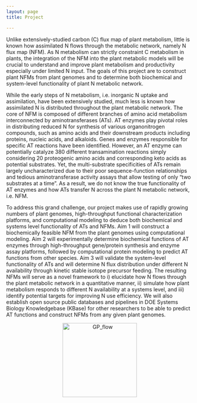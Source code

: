 ```yaml
---
layout: page
title: Project

---
```


Unlike extensively-studied carbon (C) flux map of plant metabolism, little is known how assimilated N flows through the metabolic network, namely N flux map (NFM). As N metabolism can strictly constraint C metabolism in plants, the integration of the NFM into the plant metabolic models will be crucial to understand and improve plant metabolism and productivity especially under limited N input. The goals of this project are to construct plant NFMs from plant genomes and to determine both biochemical and system-level functionality of plant N metabolic network.

While the early steps of N metabolism, i.e. inorganic N uptake and assimilation, have been extensively studied, much less is known how assimilated N is distributed throughout the plant metabolic network. The core of NFM is composed of different branches of amino acid metabolism interconnected by aminotransferases (ATs). AT enzymes play pivotal roles in distributing reduced N for synthesis of various organonitrogen compounds, such as amino acids and their downstream products including proteins, nucleic acids, and alkaloids. Genes and enzymes responsible for specific AT reactions have been identified. However, an AT enzyme can potentially catalyze 380 different transamination reactions simply considering 20 proteogenic amino acids and corresponding keto acids as potential substrates. Yet, the multi-substrate specificities of ATs remain largely uncharacterized due to their poor sequence-function relationships and tedious aminotransferase activity assays that allow testing of only “two substrates at a time”. As a result, we do not know the true functionality of AT enzymes and how ATs transfer N across the plant N metabolic network, i.e. NFM.

To address this grand challenge, our project makes use of rapidly growing numbers of plant genomes, high-throughput functional characterization platforms, and computational modeling to deduce both biochemical and systems level functionality of ATs and NFMs. Aim 1 will construct a biochemically feasible NFM from the plant genomes using computational modeling. Aim 2 will experimentally determine biochemical functions of AT enzymes through high-throughput gene/protein synthesis and enzyme assay platforms, followed by computational protein modeling to predict AT functions from other species. Aim 3 will validate the system-level functionality of ATs and will determine N flux distribution under different N availability through kinetic stable isotope precursor feeding. The resulting NFMs will serve as a novel framework to i) elucidate how N flows through the plant metabolic network in a quantitative manner, ii) simulate how plant metabolism responds to different N availability at a systems level, and iii) identify potential targets for improving N use efficiency. We will also establish open source public databases and pipelines in DOE Systems Biology Knowledgebase (KBase) for other researchers to be able to predict AT functions and construct NFMs from any given plant genomes.


<p align='center'>
	<img src="../img/research/path_evo.png" alt='GP_flow' height="200px">
</p>

